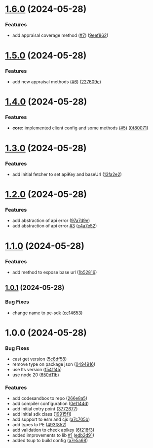 # [1.6.0](https://github.com/dd3tech/pe-sdk/compare/v1.5.0...v1.6.0) (2024-05-28)


### Features

* add appraisal coverage method ([#7](https://github.com/dd3tech/pe-sdk/issues/7)) ([9eef862](https://github.com/dd3tech/pe-sdk/commit/9eef862482966d3bdfe0206904e31606c651cdca))

# [1.5.0](https://github.com/dd3tech/pe-sdk/compare/v1.4.0...v1.5.0) (2024-05-28)


### Features

* add new appraisal methods ([#6](https://github.com/dd3tech/pe-sdk/issues/6)) ([227609e](https://github.com/dd3tech/pe-sdk/commit/227609ef083fb68b963c2aff1f82781ed1cc33be))

# [1.4.0](https://github.com/dd3tech/pe-sdk/compare/v1.3.0...v1.4.0) (2024-05-28)


### Features

* **core:** implemented client config and some methods ([#5](https://github.com/dd3tech/pe-sdk/issues/5)) ([0f80071](https://github.com/dd3tech/pe-sdk/commit/0f8007133b8f275cd38fd4ad5b54d75cf412fd4c))

# [1.3.0](https://github.com/dd3tech/pe-sdk/compare/v1.2.0...v1.3.0) (2024-05-28)


### Features

* add initial fetcher to set apiKey and baseUrl ([13fa2e2](https://github.com/dd3tech/pe-sdk/commit/13fa2e254ce42e2071ab971cfff74677b3873e5e))

# [1.2.0](https://github.com/dd3tech/pe-sdk/compare/v1.1.0...v1.2.0) (2024-05-28)


### Features

* add abstraction of api error ([97a7d9e](https://github.com/dd3tech/pe-sdk/commit/97a7d9e71e927a1e5aa379b190ae2abcaa6429da))
* add abstraction of api error [#3](https://github.com/dd3tech/pe-sdk/issues/3) ([c4a7e52](https://github.com/dd3tech/pe-sdk/commit/c4a7e52bb78a3fbfa06f9ef41488a6f5d8ff2809))

# [1.1.0](https://github.com/dd3tech/pe-sdk/compare/v1.0.1...v1.1.0) (2024-05-28)


### Features

* add method to expose base url ([1b52816](https://github.com/dd3tech/pe-sdk/commit/1b5281665e9522609cfe9bf2018c70827aaff58a))

## [1.0.1](https://github.com/dd3tech/pe-sdk/compare/v1.0.0...v1.0.1) (2024-05-28)


### Bug Fixes

* change name to pe-sdk ([cc14653](https://github.com/dd3tech/pe-sdk/commit/cc1465327f0eec16a0c8739b5732eaf8c6c6c190))

# 1.0.0 (2024-05-28)


### Bug Fixes

* cast get version ([5c8df58](https://github.com/dd3tech/pe-sdk/commit/5c8df58b06d441d9f8123bfd80b9182ffc6e9bbb))
* remove type on package json ([0494916](https://github.com/dd3tech/pe-sdk/commit/04949160b4d676e25e5e390ead43eda15b2756c2))
* use lts version ([f541f45](https://github.com/dd3tech/pe-sdk/commit/f541f45f07098ecf0351655b18fe223d5f5089e3))
* use node 20 ([650d11b](https://github.com/dd3tech/pe-sdk/commit/650d11bd575bb48c32e007285eba7c7b4b4db615))


### Features

* add codesandbox to repo ([266e8a5](https://github.com/dd3tech/pe-sdk/commit/266e8a5f3524fd254320849a2429e2b6df22291b))
* add compiler configuration ([0e1144d](https://github.com/dd3tech/pe-sdk/commit/0e1144d09b4cf117a6915981881f077476ed0871))
* add initial entry point ([3772677](https://github.com/dd3tech/pe-sdk/commit/37726774a2898f0cca75ec940b027780b24abad9))
* add initial sdk class ([19915f1](https://github.com/dd3tech/pe-sdk/commit/19915f16f122e3aeb21f9332d36858992e05f350))
* add support to esm and cjs ([a7c705b](https://github.com/dd3tech/pe-sdk/commit/a7c705bb01abcd8a47ae96b93bfefaf29889867a))
* add types to PE ([493f852](https://github.com/dd3tech/pe-sdk/commit/493f8524c9e7ef7a37066c76e9177d658a1f4c8e))
* add validation to check apikey ([6f218f3](https://github.com/dd3tech/pe-sdk/commit/6f218f3c6818a4ac042781336f1897a13734351e))
* added improvements to lib  [#1](https://github.com/dd3tech/pe-sdk/issues/1)  ([edb2d91](https://github.com/dd3tech/pe-sdk/commit/edb2d912593ba1ddffe55337099be7e01bc77b06))
* added tsup to build config ([a7e5a68](https://github.com/dd3tech/pe-sdk/commit/a7e5a68ad776222b6ef4aa215efd89e18ddba47a))
